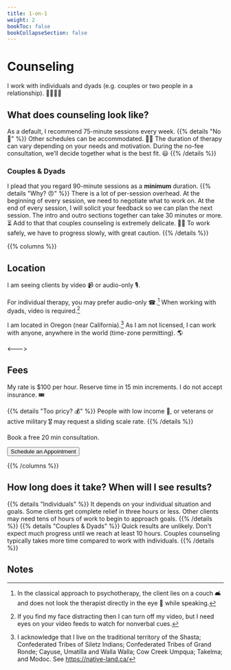 ```yaml
---
title: 1-on-1
weight: 2
bookToc: false
bookCollapseSection: false
---
```


# Counseling

I work with individuals and dyads (e.g. couples or two people in a relationship). 🫱🏿‍🫲🏻

## What does counseling look like?

As a default, I recommend 75-minute sessions every week.
{{% details "No 🤨" %}}
Other schedules can be accommodated. 🙏🏼
The duration of therapy can vary depending on your needs and motivation.
During the no-fee consultation, we’ll decide together what is the best fit. 😃
{{% /details %}}

### Couples & Dyads

I plead that you regard 90-minute sessions as a **minimum** duration.
{{% details "Why? 😠" %}}
There is a lot of per-session overhead.
At the beginning of every session, we need to negotiate what to work on.
At the end of every session, I will solicit your feedback so we can plan the next session.
The intro and outro sections together can take 30 minutes or more. ⏳
Add to that that couples counseling is extremely delicate. 🦋🐝
To work safely, we have to progress slowly, with great caution.
{{% /details %}}

{{% columns %}}

## Location

I am seeing clients by video 📹 or audio-only 🎙️.

For individual therapy, you may prefer audio-only ☎.[^audio-only]
When working with dyads, video is required.[^one-way-video]

I am located in Oregon (near California).[^native]
As I am not licensed, I can work with anyone, anywhere in the world (time-zone permitting). 🌎

<--->

## Fees

My rate is $100 per hour. Reserve time in 15 min increments. I do not accept insurance. 🎟️

{{% details "Too pricy? 💰" %}}
People with low income 🎱, or veterans or active military 🎖️ may request a sliding scale rate.
{{% /details %}}

Book a free 20 min consultation.

<form><input class="glowing" type="button" onclick="window.open('https://joshua-pritikin.clientsecure.me/request/service', '_blank')" value="Schedule an Appointment" /></form>

{{% /columns %}}

## How long does it take? When will I see results?

{{% details "Individuals" %}}
It depends on your individual situation and goals. Some clients get complete relief in three hours or less. Other clients may need tens of hours of work to begin to approach goals.
{{% /details %}}
{{% details "Couples & Dyads" %}}
Quick results are unlikely. Don't expect much progress until we reach at least 10 hours. Couples counseling typically takes more time compared to work with individuals.
{{% /details %}}

## Notes

[^audio-only]: In the classical approach to psychotherapy, the client lies on a couch 🛋️ and does not look the therapist directly in the eye 👀 while speaking.

[^native]: I acknowledge that I live on the traditional
territory of the Shasta; Confederated Tribes of Siletz Indians;
Confederated Tribes of Grand Ronde; Cayuse, Umatilla and Walla Walla;
Cow Creek Umpqua; Takelma; and Modoc. See https://native-land.ca/

[^one-way-video]: If you find my face distracting then I can turn off
my video, but I need eyes on your video feeds to watch for nonverbal cues.
